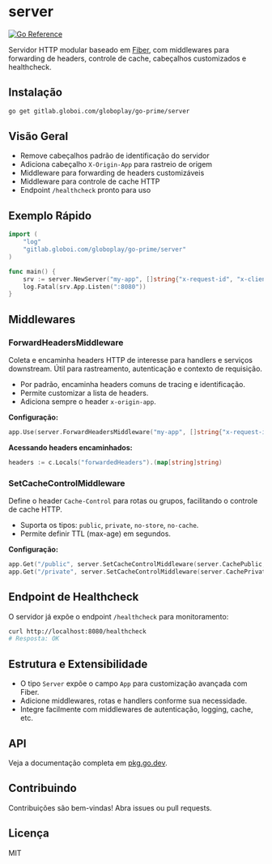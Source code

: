 # server

[![Go Reference](https://pkg.go.dev/badge/gitlab.globoi.com/globoplay/go-prime/server.svg)](https://pkg.go.dev/gitlab.globoi.com/globoplay/go-prime/server)

Servidor HTTP modular baseado em [Fiber](https://gofiber.io/), com middlewares para forwarding de headers, controle de cache, cabeçalhos customizados e healthcheck.

## Instalação

```bash
go get gitlab.globoi.com/globoplay/go-prime/server
```

## Visão Geral

- Remove cabeçalhos padrão de identificação do servidor
- Adiciona cabeçalho `X-Origin-App` para rastreio de origem
- Middleware para forwarding de headers customizáveis
- Middleware para controle de cache HTTP
- Endpoint `/healthcheck` pronto para uso

## Exemplo Rápido

```go
import (
    "log"
    "gitlab.globoi.com/globoplay/go-prime/server"
)

func main() {
    srv := server.NewServer("my-app", []string{"x-request-id", "x-client-user-agent"})
    log.Fatal(srv.App.Listen(":8080"))
}
```

## Middlewares

### ForwardHeadersMiddleware

Coleta e encaminha headers HTTP de interesse para handlers e serviços downstream. Útil para rastreamento, autenticação e contexto de requisição.

- Por padrão, encaminha headers comuns de tracing e identificação.
- Permite customizar a lista de headers.
- Adiciona sempre o header `x-origin-app`.

**Configuração:**

```go
app.Use(server.ForwardHeadersMiddleware("my-app", []string{"x-request-id", "x-client-user-agent"}))
```

**Acessando headers encaminhados:**

```go
headers := c.Locals("forwardedHeaders").(map[string]string)
```

### SetCacheControlMiddleware

Define o header `Cache-Control` para rotas ou grupos, facilitando o controle de cache HTTP.

- Suporta os tipos: `public`, `private`, `no-store`, `no-cache`.
- Permite definir TTL (max-age) em segundos.

**Configuração:**

```go
app.Get("/public", server.SetCacheControlMiddleware(server.CachePublic, 60), handler)
app.Get("/private", server.SetCacheControlMiddleware(server.CachePrivate, 0), handler)
```

## Endpoint de Healthcheck

O servidor já expõe o endpoint `/healthcheck` para monitoramento:

```bash
curl http://localhost:8080/healthcheck
# Resposta: OK
```

## Estrutura e Extensibilidade

- O tipo `Server` expõe o campo `App` para customização avançada com Fiber.
- Adicione middlewares, rotas e handlers conforme sua necessidade.
- Integre facilmente com middlewares de autenticação, logging, cache, etc.

## API

Veja a documentação completa em [pkg.go.dev](https://pkg.go.dev/gitlab.globoi.com/globoplay/go-prime/server).

## Contribuindo

Contribuições são bem-vindas! Abra issues ou pull requests.

## Licença

MIT
